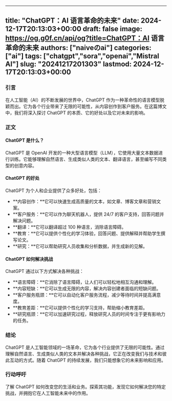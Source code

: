 
---
title: "ChatGPT：AI 语言革命的未来"
date: 2024-12-17T20:13:03+00:00
draft: false
image: https://og.g0f.cn/api/og?title=ChatGPT：AI 语言革命的未来
authors: ["naiveのai"]
categories: ["ai"]
tags: ["chatgpt","sora","openai","Mistral AI"]
slug: "20241217201303"
lastmod: 2024-12-17T20:13:03+00:00
---
### 引言

在人工智能（AI）的不断发展的世界中，ChatGPT 作为一种革命性的语言模型脱颖而出。它为各个行业带来了无限的可能性，从内容创作到客户服务。在这篇博文中，我们将深入探讨 ChatGPT 的本质、它的好处以及它对未来的影响。

### 正文

#### ChatGPT 是什么？

ChatGPT 是 OpenAI 开发的一种大型语言模型（LLM），它使用大量文本数据进行训练。它能够理解自然语言、生成类似人类的文本、翻译语言，甚至编写不同类型的创意内容。

#### ChatGPT 的好处

ChatGPT 为个人和企业提供了众多好处，包括：

* **内容创作：**它可以快速生成高质量的文本，如文章、博客文章和营销文案。
* **客户服务：**它可以作为聊天机器人，提供 24/7 的客户支持，回答问题并解决问题。
* **翻译：**它可以翻译超过 100 种语言，消除语言障碍。
* **教育：**它可以提供个性化的学习体验，回答问题、提供解释并帮助学生撰写论文。
* **研究：**它可以帮助研究人员收集和分析数据，并生成新的见解。

#### ChatGPT 如何解决挑战

ChatGPT 通过以下方式解决各种挑战：

* **语言障碍：**它消除了语言障碍，让人们可以轻松地相互沟通和理解。
* **内容短缺：**它可以生成无限的内容，解决内容创建者面临的短缺问题。
* **客户服务瓶颈：**它可以自动化客户服务流程，减少等待时间并提高满意度。
* **教育差距：**它可以提供个性化的学习支持，帮助缩小教育差距。
* **研究瓶颈：**它可以加速研究过程，释放研究人员的时间专注于更有影响力的任务。

### 结论

ChatGPT 是人工智能领域的一场革命，它为各个行业提供了无限的可能性。通过理解自然语言、生成类似人类的文本并解决各种挑战，它正在改变我们与技术和彼此互动的方式。随着 ChatGPT 的持续发展，我们只能想象它的未来影响和应用。

### 行动呼吁

了解 ChatGPT 如何改变您的生活和业务。探索其功能，发现它如何解决您的特定挑战，并拥抱它在人工智能未来中的作用。